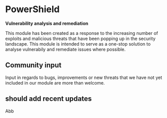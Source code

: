 # PowerShield

**Vulnerability analysis and remediation**

This module has been created as a response to the increasing number of exploits and malicious threats that have been popping up in the security landscape. This module is intended to serve as a one-stop solution to analyse vulnerabily and remediate issues where possible.

## Community input
Input in regards to bugs, improvements or new threats that we have not yet included in our module are more than welcome.

## should add recent updates

Abb

